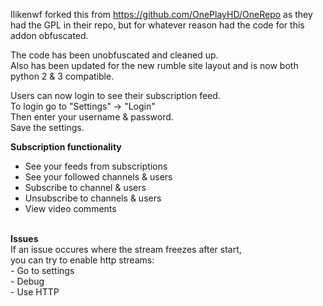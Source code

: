Ilikenwf forked this from https://github.com/OnePlayHD/OneRepo as they had the GPL in their repo, but for whatever reason had the code for this addon obfuscated.

The code has been unobfuscated and cleaned up.<br />
Also has been updated for the new rumble site layout and is now both python 2 & 3 compatible.<br />

Users can now login to see their subscription feed.<br />
To login go to "Settings" -> "Login"<br />
Then enter your username & password.<br />
Save the settings.<br />

<b>Subscription functionality</b><br />
- See your feeds from subscriptions<br />
- See your followed channels & users<br />
- Subscribe to channel & users<br />
- Unsubscribe to channels & users<br />
- View video comments<br />
<br />
<b>Issues</b><br />
If an issue occures where the stream freezes after start,<br />
you can try to enable http streams:<br />
- Go to settings<br />
- Debug<br />
- Use HTTP
